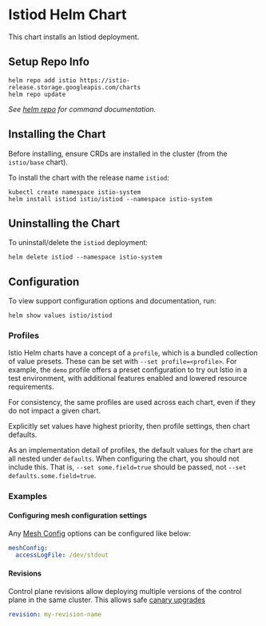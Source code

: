 # Istiod Helm Chart

This chart installs an Istiod deployment.

## Setup Repo Info

```console
helm repo add istio https://istio-release.storage.googleapis.com/charts
helm repo update
```

_See [helm repo](https://helm.sh/docs/helm/helm_repo/) for command documentation._

## Installing the Chart

Before installing, ensure CRDs are installed in the cluster (from the `istio/base` chart).

To install the chart with the release name `istiod`:

```console
kubectl create namespace istio-system
helm install istiod istio/istiod --namespace istio-system
```

## Uninstalling the Chart

To uninstall/delete the `istiod` deployment:

```console
helm delete istiod --namespace istio-system
```

## Configuration

To view support configuration options and documentation, run:

```console
helm show values istio/istiod
```

### Profiles

Istio Helm charts have a concept of a `profile`, which is a bundled collection of value presets.
These can be set with `--set profile=<profile>`.
For example, the `demo` profile offers a preset configuration to try out Istio in a test environment, with additional features enabled and lowered resource requirements.

For consistency, the same profiles are used across each chart, even if they do not impact a given chart.

Explicitly set values have highest priority, then profile settings, then chart defaults.

As an implementation detail of profiles, the default values for the chart are all nested under `defaults`.
When configuring the chart, you should not include this.
That is, `--set some.field=true` should be passed, not `--set defaults.some.field=true`.

### Examples

#### Configuring mesh configuration settings

Any [Mesh Config](https://istio.io/latest/docs/reference/config/istio.mesh.v1alpha1/) options can be configured like below:

```yaml
meshConfig:
  accessLogFile: /dev/stdout
```

#### Revisions

Control plane revisions allow deploying multiple versions of the control plane in the same cluster.
This allows safe [canary upgrades](https://istio.io/latest/docs/setup/upgrade/canary/)

```yaml
revision: my-revision-name
```
